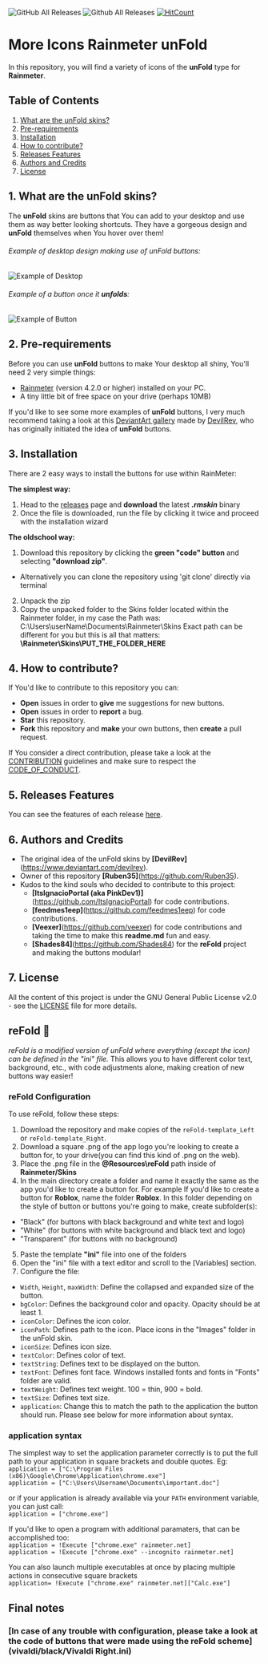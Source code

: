 ![GitHub All Releases](https://img.shields.io/github/downloads/Ruben35/Icons-unFold-Rainmeter/total.svg?color=informational) ![Github All Releases](https://img.shields.io/badge/license-GNU%20GPLv2-informational.svg) [![HitCount](http://hits.dwyl.io/Ruben35/https://github.com/Ruben35/Icons-unFold-Rainmeter.svg)](http://hits.dwyl.io/Ruben35/https://github.com/Ruben35/Icons-unFold-Rainmeter)

# More Icons Rainmeter unFold
In this repository, you will find a variety of icons of the **unFold** type for **Rainmeter**.

## Table of Contents
1. [What are the unFold skins?](#what-are-the-unfold-skins)
2. [Pre-requirements](#pre-requirements)
3. [Installation](#installation)
4. [How to contribute?](#how-to-contribute)
5. [Releases Features](#releases-features)
6. [Authors and Credits](#authors-and-credits)
7. [License](#license)

## 1. What are the unFold skins?
The **unFold** skins are buttons that You can add to your desktop and use them as way better looking shortcuts.
They have a gorgeous design and **unFold** themselves when You hover over them!

###### Example of desktop design making use of unFold buttons:
![Example of Desktop](https://user-images.githubusercontent.com/30848819/50526747-ca391480-0aa9-11e9-832c-b93dbca7e8d7.jpg)

###### Example of a button once it **unfolds**:
![Example of Button](https://user-images.githubusercontent.com/30848819/50526744-bdb4bc00-0aa9-11e9-8cbb-c4e4d81813f8.jpg)

## 2. Pre-requirements
Before you can use **unFold** buttons to make Your desktop all shiny, You'll need 2 very simple things:
* [Rainmeter](https://www.rainmeter.net) (version 4.2.0 or higher) installed on your PC. 
* A tiny little bit of free space on your drive (perhaps 10MB)

If you'd like to see some more examples of **unFold** buttons,
I very much recommend taking a look at this [DeviantArt gallery](https://www.deviantart.com/devilrev/art/unFold-A-Launcher-618503449) made by [DevilRev](https://www.deviantart.com/devilrev),
who has originally initiated the idea of **unFold** buttons.

## 3. Installation

There are 2 easy ways to install the buttons for use within RainMeter:

**The simplest way:**

1. Head to the [releases](https://github.com/Ruben35/Icons-unFold-Rainmeter/releases) page and **download** the latest **_.rmskin_** binary
2. Once the file is downloaded, run the file by clicking it twice and proceed with the installation wizard

**The oldschool way:**
1. Download this repository by clicking the **green "code" button** and selecting **"download zip"**.
- Alternatively you can clone the repository using 'git clone' directly via terminal
2. Unpack the zip
3. Copy the unpacked folder to the Skins folder located within the Rainmeter folder, in my case the Path was:
C:\Users\userName\Documents\Rainmeter\Skins
Exact path can be different for you but this is all that matters:
**\Rainmeter\Skins\PUT_THE_FOLDER_HERE**

## 4. How to contribute?
If You'd like to contribute to this repository you can:
* **Open** issues in order to **give** me suggestions for new buttons.
* **Open** issues in order to **report** a bug.
* **Star** this repository.
* **Fork** this repository and **make** your own buttons, then **create** a pull request.

If You consider a direct contribution,
please take a look at the [CONTRIBUTION](https://github.com/Ruben35/Icons-unFold-Rainmeter/blob/master/CONTRIBUTING.md) guidelines and make sure to respect the [CODE_OF_CONDUCT](https://github.com/Ruben35/Icons-unFold-Rainmeter/blob/master/CODE_OF_CONDUCT.md).

## 5. Releases Features
You can see the features of each release [here](https://github.com/Ruben35/Icons-unFold-Rainmeter/blob/master/RELEASES_FEATURES.md).

## 6. Authors and Credits
* The original idea of the unFold skins by **[DevilRev]**(https://www.deviantart.com/devilrev).
* Owner of this repository **[Ruben35]**(https://github.com/Ruben35).
* Kudos to the kind souls who decided to contribute to this project:
    - **[ItsIgnacioPortal (aka PinkDev1)]**(https://github.com/ItsIgnacioPortal) for code contributions.
    - **[feedmes1eep]**(https://github.com/feedmes1eep) for code contributions.
    - **[Veexer]**(https://github.com/veexer) for code contributions and taking the time to make this **readme.md** fun and easy.
    - **[Shades84]**(https://github.com/Shades84) for the **reFold** project and making the buttons modular!

## 7. License
All the content of this project is under the GNU General Public License v2.0 - see the [LICENSE](https://github.com/Ruben35/Icons-unFold-Rainmeter/blob/master/LICENSE) file for more details.

## reFold 📰
_reFold is a modified version of unFold where everything (except the icon) can be defined in the "ini" file._
This allows you to have different color text, background, etc., with code adjustments alone,
making creation of new buttons way easier!

### reFold Configuration 
To use reFold, follow these steps:

1. Download the repository and make copies of the `reFold-template_Left` or `reFold-template_Right`.
2. Download a square .png of the app logo you're looking to create a button for, to your drive(you can find this kind of .png on the web).
3. Place the .png file in the **@Resources\reFold** path inside of **Rainmeter/Skins**
4. In the main directory create a folder and name it exactly the same as the app you'd like to create a button for.
For example If you'd like to create a button for **Roblox**, name the folder **Roblox**.
In this folder depending on the style of button or buttons you're going to make, create subfolder(s):
- "Black" (for buttons with black background and white text and logo)
- "White" (for buttons with white background and black text and logo)
- "Transparent" (for buttons with no background)
5. Paste the template **"ini"** file into one of the folders
3. Open the "ini" file with a text editor and scroll to the [Variables] section.
4. Configure the file:

- `Width`, `Height`, `maxWidth`: Define the collapsed and expanded size of the button.
- `bgColor`: Defines the background color and opacity. Opacity should be at least 1.
- `iconColor`: Defines the icon color.
- `iconPath`: Defines path to the icon. Place icons in the "Images" folder in the unFold skin.
- `iconSize`: Defines icon size.
- `textColor`: Defines color of text.
- `textString`: Defines text to be displayed on the button.
- `textFont`: Defines font face. Windows installed fonts and fonts in "Fonts" folder are valid.
- `textWeight`: Defines text weight. 100 = thin, 900 = bold.
- `textSize`: Defines text size.
- `application`: Change this to match the path to the application the button should run. Please see below for more information about syntax.

### application syntax
The simplest way to set the application parameter correctly is to put the full path to your application in square brackets and double quotes. Eg:\
```application = ["C:\Program Files (x86)\Google\Chrome\Application\chrome.exe"]```\
```application = ["C:\Users\Username\Documents\important.doc"]```

or if your application is already available via your ```PATH``` environment variable, you can just call:\
```application = ["chrome.exe"]```

If you'd like to open a program with additional paramaters, that can be accomplished too:\
```application = !Execute ["chrome.exe" rainmeter.net]```\
```application = !Execute ["chrome.exe" --incognito rainmeter.net]```

You can also launch multiple executables at once by placing multiple actions in consecutive square brackets \
```application= !Execute ["chrome.exe" rainmeter.net]["Calc.exe"]```

## Final notes

### [In case of any trouble with configuration, please take a look at the code of buttons that were made using the reFold scheme](vivaldi/black/Vivaldi Right.ini)